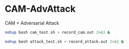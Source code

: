 # CAM-AdvAttack
CAM + Adversarial Attack

```bash
nohup bash cam_test.sh > record_cam.out 2>&1 &
```

```bash
nohup bash attack_test.sh > record_attack.out 2>&1 &
```